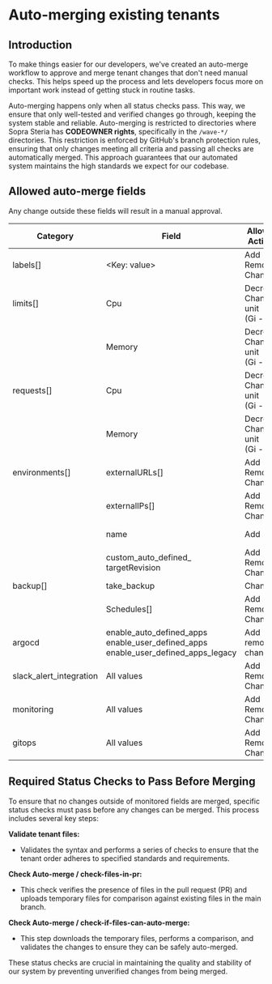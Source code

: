 # Auto-merging existing tenants

## Introduction

To make things easier for our developers, we've created an auto-merge workflow to approve and merge tenant changes that don't need manual checks. This helps speed up the process and lets developers focus more on important work instead of getting stuck in routine tasks. 

Auto-merging happens only when all status checks pass. This way, we ensure that only well-tested and verified changes go through, keeping the system stable and reliable. Auto-merging is restricted to directories where Sopra Steria has **CODEOWNER rights**, specifically in the `/wave-*/` directories. This restriction is enforced by GitHub's branch protection rules, ensuring that only changes meeting all criteria and passing all checks are automatically merged. This approach guarantees that our automated system maintains the high standards we expect for our codebase.

## Allowed auto-merge fields

Any change outside these fields will result in a manual approval.

| **Category**      | **Field**                                   | **Allowed Actions**                     | **Restrictions**               |
|-------------------|---------------------------------------------|-----------------------------------------|--------------------------------|
| labels[]          | <Key: value>                               | Add<br>Remove<br>Change              |                                |
| limits[]          | Cpu                                         | Decrease<br>Change unit<br>(Gi - Mi)  | Increase<br>Remove unit |
|                   | Memory                                      | Decrease<br>Change unit<br>(Gi - Mi)  | Increase<br>Remove unit |
| requests[]        | Cpu                                         | Decrease<br>Change unit<br>(Gi - Mi)  | Increase<br>Remove unit |
|                   | Memory                                      | Decrease<br>Change unit<br>(Gi - Mi)  | Increase<br>Remove unit |
| environments[]    | externalURLs[]                             | Add<br>Remove<br>Change               |                                |
|                   | externalIPs[]                              | Add<br>Remove<br>Change               |                                |
|                   | name                                        | Add                       | Change<br>Remove |
|                   | custom_auto_defined_<br>targetRevision         | Add<br>Remove<br>Change               |                                |
| backup[]          | take_backup                                | Change                              |                                |
|                   | Schedules[]                                | Add<br>Remove<br>Change               |                                |
| argocd           | enable_auto_defined_apps<br>enable_user_defined_apps<br>enable_user_defined_apps_legacy                                | Add<br>remove<br>change              |                                |
| slack_alert_integration             | All values                                 | Add<br>Remove<br>Change               |                                |
| monitoring        | All values                                 | Add<br>Remove<br>Change               |                                |
| gitops            | All values                                 | Add<br>Remove<br>Change               | Blank fields               |

## Required Status Checks to Pass Before Merging
To ensure that no changes outside of monitored fields are merged, specific status checks must pass before any changes can be merged. This process includes several key steps:

**Validate tenant files:** 

- Validates the syntax and performs a series of checks to ensure that the tenant order adheres to specified standards and requirements.

**Check Auto-merge / check-files-in-pr:** 

- This check verifies the presence of files in the pull request (PR) and uploads temporary files for comparison against existing files in the main branch.

**Check Auto-merge / check-if-files-can-auto-merge:**

- This step downloads the temporary files, performs a comparison, and validates the changes to ensure they can be safely auto-merged.

These status checks are crucial in maintaining the quality and stability of our system by preventing unverified changes from being merged.
